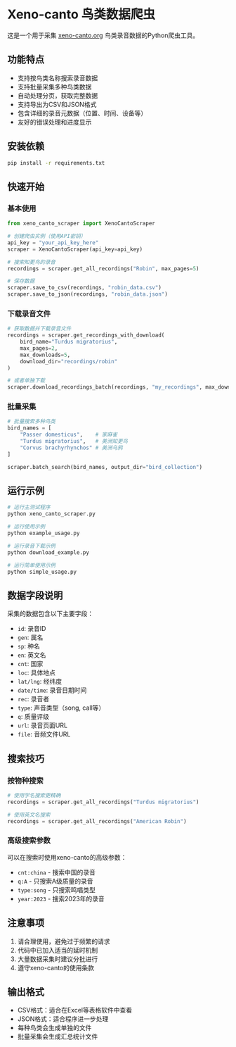 # Xeno-canto 鸟类数据爬虫

这是一个用于采集 [xeno-canto.org](https://xeno-canto.org/) 鸟类录音数据的Python爬虫工具。

## 功能特点

- 支持按鸟类名称搜索录音数据
- 支持批量采集多种鸟类数据
- 自动处理分页，获取完整数据
- 支持导出为CSV和JSON格式
- 包含详细的录音元数据（位置、时间、设备等）
- 友好的错误处理和进度显示

## 安装依赖

```bash
pip install -r requirements.txt
```

## 快速开始

### 基本使用

```python
from xeno_canto_scraper import XenoCantoScraper

# 创建爬虫实例（使用API密钥）
api_key = "your_api_key_here"
scraper = XenoCantoScraper(api_key=api_key)

# 搜索知更鸟的录音
recordings = scraper.get_all_recordings("Robin", max_pages=5)

# 保存数据
scraper.save_to_csv(recordings, "robin_data.csv")
scraper.save_to_json(recordings, "robin_data.json")
```

### 下载录音文件

```python
# 获取数据并下载录音文件
recordings = scraper.get_recordings_with_download(
    bird_name="Turdus migratorius",
    max_pages=2,
    max_downloads=5,
    download_dir="recordings/robin"
)

# 或者单独下载
scraper.download_recordings_batch(recordings, "my_recordings", max_downloads=10)
```

### 批量采集

```python
# 批量搜索多种鸟类
bird_names = [
    "Passer domesticus",    # 家麻雀
    "Turdus migratorius",   # 美洲知更鸟
    "Corvus brachyrhynchos" # 美洲乌鸦
]

scraper.batch_search(bird_names, output_dir="bird_collection")
```

## 运行示例

```bash
# 运行主测试程序
python xeno_canto_scraper.py

# 运行使用示例
python example_usage.py

# 运行录音下载示例
python download_example.py

# 运行简单使用示例
python simple_usage.py
```

## 数据字段说明

采集的数据包含以下主要字段：

- `id`: 录音ID
- `gen`: 属名
- `sp`: 种名  
- `en`: 英文名
- `cnt`: 国家
- `loc`: 具体地点
- `lat/lng`: 经纬度
- `date/time`: 录音日期时间
- `rec`: 录音者
- `type`: 声音类型（song, call等）
- `q`: 质量评级
- `url`: 录音页面URL
- `file`: 音频文件URL

## 搜索技巧

### 按物种搜索
```python
# 使用学名搜索更精确
recordings = scraper.get_all_recordings("Turdus migratorius")

# 使用英文名搜索
recordings = scraper.get_all_recordings("American Robin")
```

### 高级搜索参数
可以在搜索时使用xeno-canto的高级参数：

- `cnt:china` - 搜索中国的录音
- `q:A` - 只搜索A级质量的录音
- `type:song` - 只搜索鸣唱类型
- `year:2023` - 搜索2023年的录音

## 注意事项

1. 请合理使用，避免过于频繁的请求
2. 代码中已加入适当的延时机制
3. 大量数据采集时建议分批进行
4. 遵守xeno-canto的使用条款

## 输出格式

- CSV格式：适合在Excel等表格软件中查看
- JSON格式：适合程序进一步处理
- 每种鸟类会生成单独的文件
- 批量采集会生成汇总统计文件
